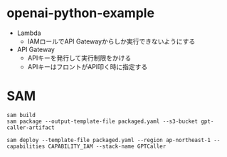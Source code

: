 # openai-python-example
- Lambda
  - IAMロールでAPI Gatewayからしか実行できないようにする
- API Gateway
  - APIキーを発行して実行制限をかける
  - APIキーはフロントがAPI叩く時に指定する

# SAM
```
sam build
sam package --output-template-file packaged.yaml --s3-bucket gpt-caller-artifact
```

```
sam deploy --template-file packaged.yaml --region ap-northeast-1 --capabilities CAPABILITY_IAM --stack-name GPTCaller
```